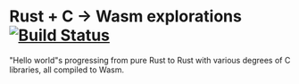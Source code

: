 # Rust + C → Wasm explorations [![Build Status](https://travis-ci.com/wehlutyk/wasm-explorations.svg?branch=master)](https://travis-ci.com/wehlutyk/wasm-explorations)

"Hello world"s progressing from pure Rust to Rust with various degrees of C libraries, all compiled to Wasm.
